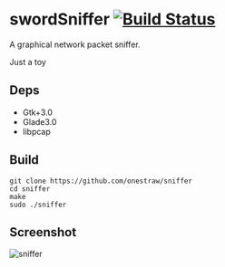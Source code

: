 # swordSniffer [![Build Status](https://travis-ci.org/onestraw/sniffer.svg?branch=master)](https://travis-ci.org/onestraw/sniffer)

A graphical network packet sniffer.

Just a toy


## Deps

- Gtk+3.0
- Glade3.0
- libpcap

## Build

    git clone https://github.com/onestraw/sniffer
    cd sniffer
    make
    sudo ./sniffer

## Screenshot
![sniffer](run-screenshot.png)
